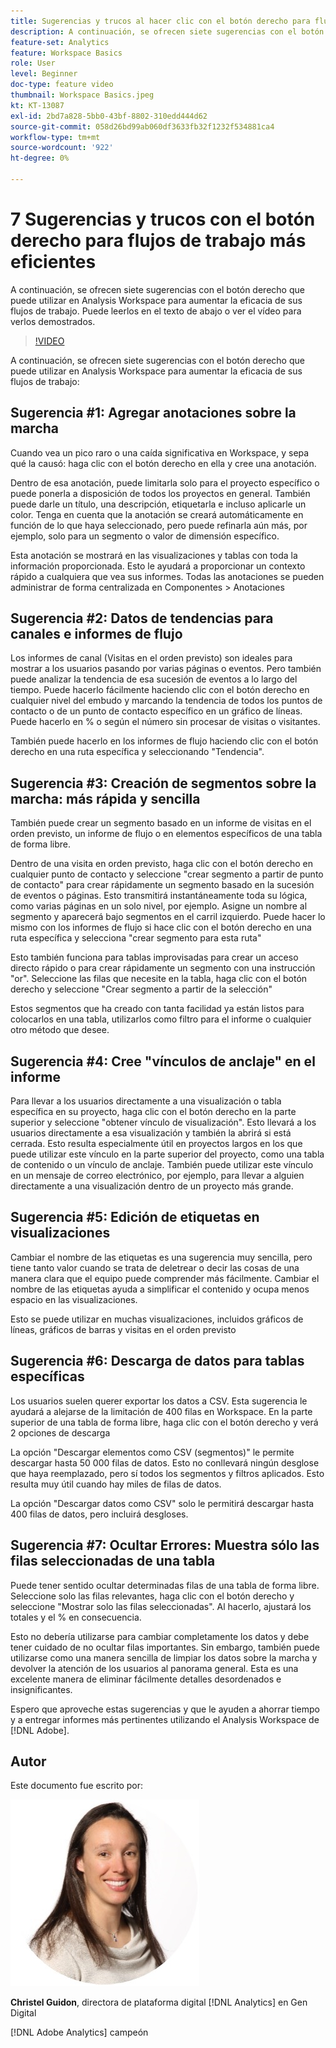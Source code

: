 ```yaml
---
title: Sugerencias y trucos al hacer clic con el botón derecho para flujos de trabajo más eficientes
description: A continuación, se ofrecen siete sugerencias con el botón derecho que puede utilizar en Analysis Workspace para aumentar la eficacia de sus flujos de trabajo.
feature-set: Analytics
feature: Workspace Basics
role: User
level: Beginner
doc-type: feature video
thumbnail: Workspace Basics.jpeg
kt: KT-13087
exl-id: 2bd7a828-5bb0-43bf-8802-310edd444d62
source-git-commit: 058d26bd99ab060df3633fb32f1232f534881ca4
workflow-type: tm+mt
source-wordcount: '922'
ht-degree: 0%

---
```


# 7 Sugerencias y trucos con el botón derecho para flujos de trabajo más eficientes

A continuación, se ofrecen siete sugerencias con el botón derecho que puede utilizar en Analysis Workspace para aumentar la eficacia de sus flujos de trabajo. Puede leerlos en el texto de abajo o ver el vídeo para verlos demostrados.

>[!VIDEO](https://video.tv.adobe.com/v/3417736/?quality=12&learn=on)

A continuación, se ofrecen siete sugerencias con el botón derecho que puede utilizar en Analysis Workspace para aumentar la eficacia de sus flujos de trabajo:

## Sugerencia #1: Agregar anotaciones sobre la marcha

Cuando vea un pico raro o una caída significativa en Workspace, y sepa qué la causó: haga clic con el botón derecho en ella y cree una anotación.

Dentro de esa anotación, puede limitarla solo para el proyecto específico o puede ponerla a disposición de todos los proyectos en general. También puede darle un título, una descripción, etiquetarla e incluso aplicarle un color. Tenga en cuenta que la anotación se creará automáticamente en función de lo que haya seleccionado, pero puede refinarla aún más, por ejemplo, solo para un segmento o valor de dimensión específico.

Esta anotación se mostrará en las visualizaciones y tablas con toda la información proporcionada. Esto le ayudará a proporcionar un contexto rápido a cualquiera que vea sus informes. Todas las anotaciones se pueden administrar de forma centralizada en Componentes > Anotaciones

## Sugerencia #2: Datos de tendencias para canales e informes de flujo

Los informes de canal (Visitas en el orden previsto) son ideales para mostrar a los usuarios pasando por varias páginas o eventos. Pero también puede analizar la tendencia de esa sucesión de eventos a lo largo del tiempo. Puede hacerlo fácilmente haciendo clic con el botón derecho en cualquier nivel del embudo y marcando la tendencia de todos los puntos de contacto o de un punto de contacto específico en un gráfico de líneas. Puede hacerlo en % o según el número sin procesar de visitas o visitantes.

También puede hacerlo en los informes de flujo haciendo clic con el botón derecho en una ruta específica y seleccionando &quot;Tendencia&quot;.

## Sugerencia #3: Creación de segmentos sobre la marcha: más rápida y sencilla

También puede crear un segmento basado en un informe de visitas en el orden previsto, un informe de flujo o en elementos específicos de una tabla de forma libre.

Dentro de una visita en orden previsto, haga clic con el botón derecho en cualquier punto de contacto y seleccione &quot;crear segmento a partir de punto de contacto&quot; para crear rápidamente un segmento basado en la sucesión de eventos o páginas. Esto transmitirá instantáneamente toda su lógica, como varias páginas en un solo nivel, por ejemplo. Asigne un nombre al segmento y aparecerá bajo segmentos en el carril izquierdo. Puede hacer lo mismo con los informes de flujo si hace clic con el botón derecho en una ruta específica y selecciona &quot;crear segmento para esta ruta&quot;

Esto también funciona para tablas improvisadas para crear un acceso directo rápido o para crear rápidamente un segmento con una instrucción &quot;or&quot;. Seleccione las filas que necesite en la tabla, haga clic con el botón derecho y seleccione &quot;Crear segmento a partir de la selección&quot;

Estos segmentos que ha creado con tanta facilidad ya están listos para colocarlos en una tabla, utilizarlos como filtro para el informe o cualquier otro método que desee.

## Sugerencia #4: Cree &quot;vínculos de anclaje&quot; en el informe

Para llevar a los usuarios directamente a una visualización o tabla específica en su proyecto, haga clic con el botón derecho en la parte superior y seleccione &quot;obtener vínculo de visualización&quot;. Esto llevará a los usuarios directamente a esa visualización y también la abrirá si está cerrada. Esto resulta especialmente útil en proyectos largos en los que puede utilizar este vínculo en la parte superior del proyecto, como una tabla de contenido o un vínculo de anclaje. También puede utilizar este vínculo en un mensaje de correo electrónico, por ejemplo, para llevar a alguien directamente a una visualización dentro de un proyecto más grande.

## Sugerencia #5: Edición de etiquetas en visualizaciones

Cambiar el nombre de las etiquetas es una sugerencia muy sencilla, pero tiene tanto valor cuando se trata de deletrear o decir las cosas de una manera clara que el equipo puede comprender más fácilmente. Cambiar el nombre de las etiquetas ayuda a simplificar el contenido y ocupa menos espacio en las visualizaciones.

Esto se puede utilizar en muchas visualizaciones, incluidos gráficos de líneas, gráficos de barras y visitas en el orden previsto

## Sugerencia #6: Descarga de datos para tablas específicas

Los usuarios suelen querer exportar los datos a CSV. Esta sugerencia le ayudará a alejarse de la limitación de 400 filas en Workspace. En la parte superior de una tabla de forma libre, haga clic con el botón derecho y verá 2 opciones de descarga

La opción &quot;Descargar elementos como CSV (segmentos)&quot; le permite descargar hasta 50 000 filas de datos.  Esto no conllevará ningún desglose que haya reemplazado, pero sí todos los segmentos y filtros aplicados. Esto resulta muy útil cuando hay miles de filas de datos.

La opción &quot;Descargar datos como CSV&quot; solo le permitirá descargar hasta 400 filas de datos, pero incluirá desgloses.

## Sugerencia #7: Ocultar Errores: Muestra sólo las filas seleccionadas de una tabla

Puede tener sentido ocultar determinadas filas de una tabla de forma libre. Seleccione solo las filas relevantes, haga clic con el botón derecho y seleccione &quot;Mostrar solo las filas seleccionadas&quot;. Al hacerlo, ajustará los totales y el % en consecuencia.

Esto no debería utilizarse para cambiar completamente los datos y debe tener cuidado de no ocultar filas importantes. Sin embargo, también puede utilizarse como una manera sencilla de limpiar los datos sobre la marcha y devolver la atención de los usuarios al panorama general. Esta es una excelente manera de eliminar fácilmente detalles desordenados e insignificantes.

Espero que aproveche estas sugerencias y que le ayuden a ahorrar tiempo y a entregar informes más pertinentes utilizando el Analysis Workspace de [!DNL Adobe].

## Autor

Este documento fue escrito por:

![Christel Guidon](assets/christel-guidon.jpg)

**Christel Guidon**, directora de plataforma digital [!DNL Analytics] en Gen Digital

[!DNL Adobe Analytics] campeón
